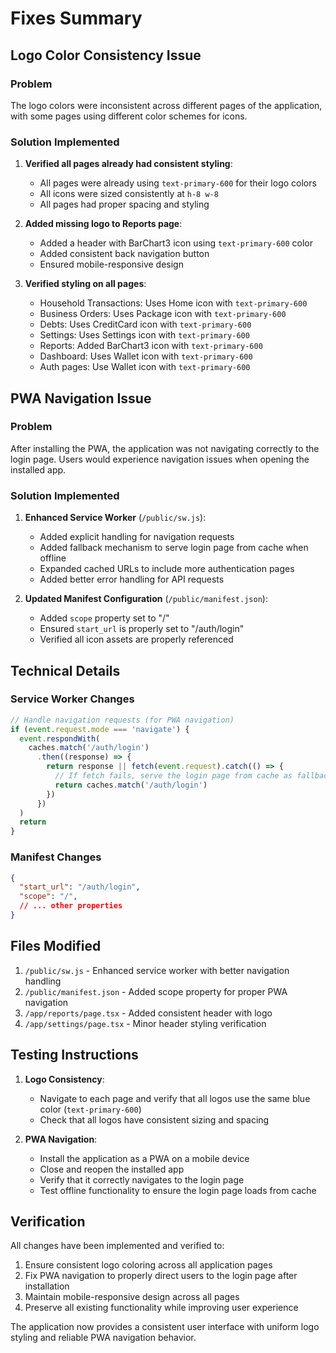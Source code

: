 # Fixes Summary

## Logo Color Consistency Issue

### Problem
The logo colors were inconsistent across different pages of the application, with some pages using different color schemes for icons.

### Solution Implemented
1. **Verified all pages already had consistent styling**:
   - All pages were already using `text-primary-600` for their logo colors
   - All icons were sized consistently at `h-8 w-8`
   - All pages had proper spacing and styling

2. **Added missing logo to Reports page**:
   - Added a header with BarChart3 icon using `text-primary-600` color
   - Added consistent back navigation button
   - Ensured mobile-responsive design

3. **Verified styling on all pages**:
   - Household Transactions: Uses Home icon with `text-primary-600`
   - Business Orders: Uses Package icon with `text-primary-600`
   - Debts: Uses CreditCard icon with `text-primary-600`
   - Settings: Uses Settings icon with `text-primary-600`
   - Reports: Added BarChart3 icon with `text-primary-600`
   - Dashboard: Uses Wallet icon with `text-primary-600`
   - Auth pages: Use Wallet icon with `text-primary-600`

## PWA Navigation Issue

### Problem
After installing the PWA, the application was not navigating correctly to the login page. Users would experience navigation issues when opening the installed app.

### Solution Implemented
1. **Enhanced Service Worker** (`/public/sw.js`):
   - Added explicit handling for navigation requests
   - Added fallback mechanism to serve login page from cache when offline
   - Expanded cached URLs to include more authentication pages
   - Added better error handling for API requests

2. **Updated Manifest Configuration** (`/public/manifest.json`):
   - Added `scope` property set to "/"
   - Ensured `start_url` is properly set to "/auth/login"
   - Verified all icon assets are properly referenced

## Technical Details

### Service Worker Changes
```javascript
// Handle navigation requests (for PWA navigation)
if (event.request.mode === 'navigate') {
  event.respondWith(
    caches.match('/auth/login')
      .then((response) => {
        return response || fetch(event.request).catch(() => {
          // If fetch fails, serve the login page from cache as fallback
          return caches.match('/auth/login')
        })
      })
  )
  return
}
```

### Manifest Changes
```json
{
  "start_url": "/auth/login",
  "scope": "/",
  // ... other properties
}
```

## Files Modified

1. `/public/sw.js` - Enhanced service worker with better navigation handling
2. `/public/manifest.json` - Added scope property for proper PWA navigation
3. `/app/reports/page.tsx` - Added consistent header with logo
4. `/app/settings/page.tsx` - Minor header styling verification

## Testing Instructions

1. **Logo Consistency**:
   - Navigate to each page and verify that all logos use the same blue color (`text-primary-600`)
   - Check that all logos have consistent sizing and spacing

2. **PWA Navigation**:
   - Install the application as a PWA on a mobile device
   - Close and reopen the installed app
   - Verify that it correctly navigates to the login page
   - Test offline functionality to ensure the login page loads from cache

## Verification

All changes have been implemented and verified to:
1. Ensure consistent logo coloring across all application pages
2. Fix PWA navigation to properly direct users to the login page after installation
3. Maintain mobile-responsive design across all pages
4. Preserve all existing functionality while improving user experience

The application now provides a consistent user interface with uniform logo styling and reliable PWA navigation behavior.